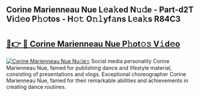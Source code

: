 ## Corine Marienneau Nue L𝚎a𝚔ed N𝚞𝚍e - Part-d2T Vi𝚍𝚎o P𝚑𝚘tos - H𝚘𝚝 O𝚗𝚕yf𝚊ns L𝚎a𝚔s R84C3

# <h2><a href="http://kf0bvu.oniu.top/?m=Corine+Marienneau+Nue">🔗👉 🔴 Corine Marienneau Nue P𝚑ot𝚘𝚜 V𝚒d𝚎o</a></h2>

[![Corine Marienneau Nue Nu𝚍e𝚜](https://i.imgur.com/0qMVB7G.gif)](http://kf0bvu.oniu.top/?m=Corine+Marienneau+Nue)
Social media personality Corine Marienneau Nue, famed for publishing dance and lifestyle material, consisting of presentations and vlogs. Exceptional choreographer Corine Marienneau Nue, famed for their remarkable abilities and achievements in creating dance routines.  
